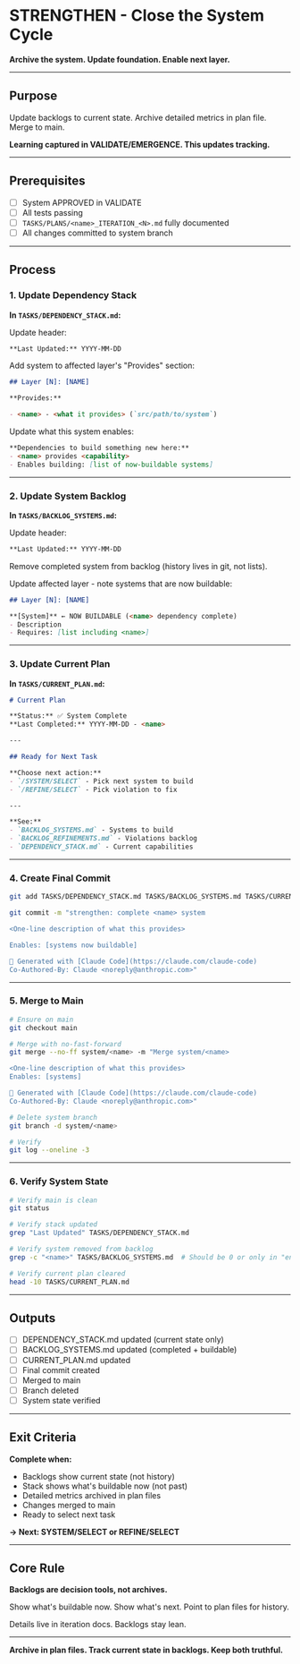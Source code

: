 # STRENGTHEN - Close the System Cycle

**Archive the system. Update foundation. Enable next layer.**

---

## Purpose

Update backlogs to current state. Archive detailed metrics in plan file. Merge to main.

**Learning captured in VALIDATE/EMERGENCE. This updates tracking.**

---

## Prerequisites

- [ ] System APPROVED in VALIDATE
- [ ] All tests passing
- [ ] `TASKS/PLANS/<name>_ITERATION_<N>.md` fully documented
- [ ] All changes committed to system branch

---

## Process

### 1. Update Dependency Stack

**In `TASKS/DEPENDENCY_STACK.md`:**

Update header:
```markdown
**Last Updated:** YYYY-MM-DD
```

Add system to affected layer's "Provides" section:
```markdown
## Layer [N]: [NAME]

**Provides:**

- <name> - <what it provides> (`src/path/to/system`)
```

Update what this system enables:
```markdown
**Dependencies to build something new here:**
- <name> provides <capability>
- Enables building: [list of now-buildable systems]
```

---

### 2. Update System Backlog

**In `TASKS/BACKLOG_SYSTEMS.md`:**

Update header:
```markdown
**Last Updated:** YYYY-MM-DD
```

Remove completed system from backlog (history lives in git, not lists).

Update affected layer - note systems that are now buildable:
```markdown
## Layer [N]: [NAME]

**[System]** ← NOW BUILDABLE (<name> dependency complete)
- Description
- Requires: [list including <name>]
```

---

### 3. Update Current Plan

**In `TASKS/CURRENT_PLAN.md`:**

```markdown
# Current Plan

**Status:** ✅ System Complete
**Last Completed:** YYYY-MM-DD - <name>

---

## Ready for Next Task

**Choose next action:**
- `/SYSTEM/SELECT` - Pick next system to build
- `/REFINE/SELECT` - Pick violation to fix

---

**See:**
- `BACKLOG_SYSTEMS.md` - Systems to build
- `BACKLOG_REFINEMENTS.md` - Violations backlog
- `DEPENDENCY_STACK.md` - Current capabilities
```

---

### 4. Create Final Commit

```bash
git add TASKS/DEPENDENCY_STACK.md TASKS/BACKLOG_SYSTEMS.md TASKS/CURRENT_PLAN.md TASKS/PLANS/<name>_SYSTEM.md TASKS/PLANS/<name>_ITERATION_*.md

git commit -m "strengthen: complete <name> system

<One-line description of what this provides>

Enables: [systems now buildable]

🤖 Generated with [Claude Code](https://claude.com/claude-code)
Co-Authored-By: Claude <noreply@anthropic.com>"
```

---

### 5. Merge to Main

```bash
# Ensure on main
git checkout main

# Merge with no-fast-forward
git merge --no-ff system/<name> -m "Merge system/<name>

<One-line description of what this provides>
Enables: [systems]

🤖 Generated with [Claude Code](https://claude.com/claude-code)
Co-Authored-By: Claude <noreply@anthropic.com>"

# Delete system branch
git branch -d system/<name>

# Verify
git log --oneline -3
```

---

### 6. Verify System State

```bash
# Verify main is clean
git status

# Verify stack updated
grep "Last Updated" TASKS/DEPENDENCY_STACK.md

# Verify system removed from backlog
grep -c "<name>" TASKS/BACKLOG_SYSTEMS.md  # Should be 0 or only in "enables" references

# Verify current plan cleared
head -10 TASKS/CURRENT_PLAN.md
```

---

## Outputs

- [ ] DEPENDENCY_STACK.md updated (current state only)
- [ ] BACKLOG_SYSTEMS.md updated (completed + buildable)
- [ ] CURRENT_PLAN.md updated
- [ ] Final commit created
- [ ] Merged to main
- [ ] Branch deleted
- [ ] System state verified

---

## Exit Criteria

**Complete when:**
- Backlogs show current state (not history)
- Stack shows what's buildable now (not past)
- Detailed metrics archived in plan files
- Changes merged to main
- Ready to select next task

**→ Next: SYSTEM/SELECT or REFINE/SELECT**

---

## Core Rule

**Backlogs are decision tools, not archives.**

Show what's buildable now. Show what's next. Point to plan files for history.

Details live in iteration docs. Backlogs stay lean.

---

**Archive in plan files. Track current state in backlogs. Keep both truthful.**
